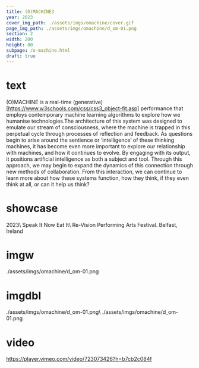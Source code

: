 ```yaml
---
title: (O)MACHINE3
year: 2023
cover_img_path: ./assets/imgs/omachine/cover.gif
page_img_path: ./assets/imgs/omachine/d_om-01.png
section: 2
width: 200
height: 80
subpage: /o-machine.html
draft: true
---
```



# text
(O)MACHINE is a real-time (generative)[https://www.w3schools.com/css/css3_object-fit.asp] performance that employs contemporary machine learning algorithms to explore how we humanise technologies.The architecture of this system was designed to emulate our stream of consciousness, where the machine is trapped in this perpetual cycle through processes of reflection and feedback. As questions begin to arise around the sentience or ‘intelligence’ of these thinking machines, it has become even more important to explore our relationship with machines, and how it continues to evolve. By engaging with its output, it positions artificial intelligence as both a subject and tool. Through this approach, we may begin to expand the dynamics of this connection through new methods of collaboration. From this interaction, we can continue to learn more about how these systems function, how they think, if they even think at all, or can it help us think?
# showcase
2023\ Speak It Now Eat It\ Re-Vision Performing Arts Festival. Belfast, Ireland
# imgw
./assets/imgs/omachine/d_om-01.png
# imgdbl
./assets/imgs/omachine/d_om-01.png\ ./assets/imgs/omachine/d_om-01.png
# video
https://player.vimeo.com/video/723073426?h=b7cb2c084f